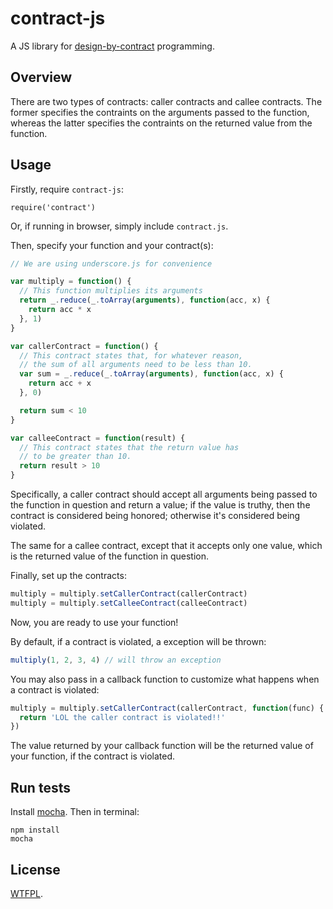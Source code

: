 # contract-js

A JS library for [design-by-contract](http://en.wikipedia.org/wiki/Design_by_contract) programming.

## Overview

There are two types of contracts: caller contracts and callee contracts.  The former specifies the contraints on the arguments passed to the function, whereas the latter specifies the contraints on the returned value from the function.

## Usage

Firstly, require `contract-js`:

`require('contract')`

Or, if running in browser, simply include `contract.js`.

Then, specify your function and your contract(s):

```javascript
// We are using underscore.js for convenience

var multiply = function() {
  // This function multiplies its arguments
  return _.reduce(_.toArray(arguments), function(acc, x) {
    return acc * x
  }, 1)
}

var callerContract = function() {
  // This contract states that, for whatever reason,
  // the sum of all arguments need to be less than 10.
  var sum = _.reduce(_.toArray(arguments), function(acc, x) {
    return acc + x
  }, 0)

  return sum < 10
}

var calleeContract = function(result) {
  // This contract states that the return value has
  // to be greater than 10.
  return result > 10
}
```

Specifically, a caller contract should accept all arguments being passed to the function in question and return a value; if the value is truthy, then the contract is considered being honored; otherwise it's considered being violated.

The same for a callee contract, except that it accepts only one value, which is the returned value of the function in question.

Finally, set up the contracts:

```javascript
multiply = multiply.setCallerContract(callerContract)
multiply = multiply.setCalleeContract(calleeContract)
```

Now, you are ready to use your function!

By default, if a contract is violated, a exception will be thrown:

```javascript
multiply(1, 2, 3, 4) // will throw an exception
```

You may also pass in a callback function to customize what happens when a contract is violated:

```javascript
multiply = multiply.setCallerContract(callerContract, function(func) {
  return 'LOL the caller contract is violated!!'
})
```

The value returned by your callback function will be the returned value of your function, if the contract is violated.

## Run tests

Install [mocha](http://visionmedia.github.io/mocha/).  Then in terminal:

	npm install
	mocha
	
## License

[WTFPL](http://www.wtfpl.net/about/).
